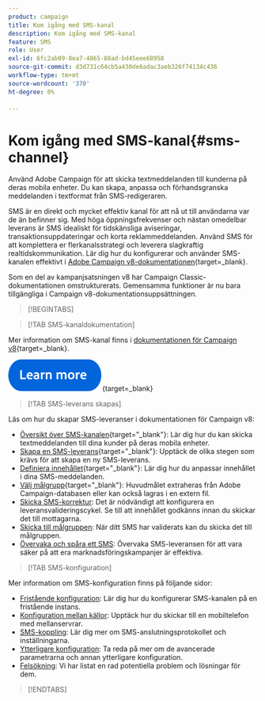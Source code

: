 ```yaml
---
product: campaign
title: Kom igång med SMS-kanal
description: Kom igång med SMS-kanal
feature: SMS
role: User
exl-id: 6fc2ab09-8ea7-4865-88ad-bd45eee68958
source-git-commit: d3d731c64cb5a430de6adac3aeb326f74134c436
workflow-type: tm+mt
source-wordcount: '370'
ht-degree: 0%

---
```


# Kom igång med SMS-kanal{#sms-channel}

Använd Adobe Campaign för att skicka textmeddelanden till kunderna på deras mobila enheter. Du kan skapa, anpassa och förhandsgranska meddelanden i textformat från SMS-redigeraren.

SMS är en direkt och mycket effektiv kanal för att nå ut till användarna var de än befinner sig. Med höga öppningsfrekvenser och nästan omedelbar leverans är SMS idealiskt för tidskänsliga aviseringar, transaktionsuppdateringar och korta reklammeddelanden. Använd SMS för att komplettera er flerkanalsstrategi och leverera slagkraftig realtidskommunikation. Lär dig hur du konfigurerar och använder SMS-kanalen effektivt i [Adobe Campaign v8-dokumentationen](https://experienceleague.adobe.com/docs/campaign/campaign-v8/send/sms/sms.html){target=_blank}.

Som en del av kampanjsatsningen v8 har Campaign Classic-dokumentationen omstrukturerats. Gemensamma funktioner är nu bara tillgängliga i Campaign v8-dokumentationsuppsättningen.

>[!BEGINTABS]

>[!TAB SMS-kanaldokumentation]

Mer information om SMS-kanal finns i [dokumentationen för Campaign v8](https://experienceleague.adobe.com/docs/campaign/campaign-v8/send/sms/sms.html){target=_blank}.


[![bild](../../assets/do-not-localize/learn-more-button.svg)](https://experienceleague.adobe.com/docs/campaign/campaign-v8/send/sms/sms.html){target=_blank}


>[!TAB SMS-leverans skapas]

Läs om hur du skapar SMS-leveranser i dokumentationen för Campaign v8:

* [Översikt över SMS-kanalen](https://experienceleague.adobe.com/docs/campaign/campaign-v8/send/sms/sms.html){target="_blank"}: Lär dig hur du kan skicka textmeddelanden till dina kunder på deras mobila enheter.
* [Skapa en SMS-leverans](https://experienceleague.adobe.com/docs/campaign/campaign-v8/send/sms/create-sms/create-sms.html){target="_blank"}: Upptäck de olika stegen som krävs för att skapa en ny SMS-leverans.
* [Definiera innehållet](https://experienceleague.adobe.com/docs/campaign/campaign-v8/send/sms/create-sms/sms-content.html){target="_blank"}: Lär dig hur du anpassar innehållet i dina SMS-meddelanden.
* [Välj målgrupp](https://experienceleague.adobe.com/docs/campaign/campaign-v8/send/sms/create-sms/sms-audience.html){target="_blank"}: Huvudmålet extraheras från Adobe Campaign-databasen eller kan också lagras i en extern fil.
* [Skicka SMS-korrektur](https://experienceleague.adobe.com/docs/campaign/campaign-v8/send/sms/validate-sms/sms-proofs.html): Det är nödvändigt att konfigurera en leveransvalideringscykel. Se till att innehållet godkänns innan du skickar det till mottagarna.
* [Skicka till målgruppen](https://experienceleague.adobe.com/docs/campaign/campaign-v8/send/sms/validate-sms/sms-send.html): När ditt SMS har validerats kan du skicka det till målgruppen.
* [Övervaka och spåra ett SMS](https://experienceleague.adobe.com/docs/campaign/campaign-v8/send/sms/sms-monitor.html): Övervaka SMS-leveransen för att vara säker på att era marknadsföringskampanjer är effektiva.


>[!TAB SMS-konfiguration]

Mer information om SMS-konfiguration finns på följande sidor:

* [Fristående konfiguration](sms-set-up.md): Lär dig hur du konfigurerar SMS-kanalen på en fristående instans.
* [Konfiguration mellan källor](sms-set-up-mid.md): Upptäck hur du skickar till en mobiltelefon med mellanservrar.
* [SMS-koppling](sms-protocol.md): Lär dig mer om SMS-anslutningsprotokollet och inställningarna.
* [Ytterligare konfiguration](sms-send.md): Ta reda på mer om de avancerade parametrarna och annan ytterligare konfiguration.
* [Felsökning](troubleshooting-sms.md): Vi har listat en rad potentiella problem och lösningar för dem.

>[!ENDTABS]



<!--
Use Adobe Campaign to send personalized SMS messages.

Before starting sending SMS:

* Make sure recipient profiles contain at least a mobile phone in their profile.
* Learn more about the Adobe Campaign [Delivery best practices](delivery-best-practices.md).

The key steps to send a SMS are as follows:

* [Configure the SMS channel](sms-set-up.md)
* [Create a SMS delivery](sms-create.md)
* [Define the audience](sms-create.md#selecting-the-target-population)
* [Define the SMS content](sms-create.md#defining-the-sms-content)
* [Send, monitor and track SMS](sms-send.md)
* [Troubleshoot](troubleshooting-sms.md)

In addition, you need to be familiar with SMS protocol and settings. Walk through the connection set up between Adobe Campaign and a SMPP provider in [this document](sms-protocol.md)

For global information on how to create a delivery, refer to [this section](steps-about-delivery-creation-steps.md).

>[!NOTE]
>
>Adobe Campaign also lets you submit notifications on mobile terminals, via its **Adobe Campaign Mobile App Channel (NMAC)** option. 
> 
>For more on this, refer to the [Get started with mobile app channel](about-mobile-app-channel.md) section.
-->